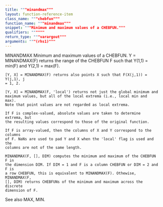 ```yaml
---
title: """minandmax"""
layout: function-reference-item
class_name: """chebfun"""
function_name: """minandmax"""
snippet: """Minimum and maximum values of a CHEBFUN."""
qualifiers: """"""
return_type: """varargout"""
arguments: """(rhs1)"""
---
```


 MINANDMAX   Minimum and maximum values of a CHEBFUN.
    Y = MINANDMAX(F) returns the range of the CHEBFUN F such that Y(1,1) =
    min(F) and Y(2,1) = max(F).
 
    [Y, X] = MINANDMAX(F) returns also points X such that F(X(j,1)) = Y(j,1), j
    = 1, 2.
 
    [Y, X] = MINANDMAX(F, 'local') returns not just the global minimum and
    maximum values, but all of the local extrema (i.e., local min and max).
    Note that point values are not regarded as local extrema.
 
    If F is complex-valued, absolute values are taken to determine extrema, but
    the resulting values correspond to those of the original function.
    
    If F is array-valued, then the columns of X and Y correspond to the columns
    of F. NaNs are used to pad Y and X when the 'local' flag is used and the
    columns are not of the same length.
 
    MINANDMAX(F, [], DIM) computes the minimum and maximum of the CHEBFUN F in
    the dimension DIM. If DIM = 1 and F is a column CHEBFUN or DIM = 2 and F is
    a row CHEBFUN, this is equivalent to MINANDMAX(F). Othewise, MINANDMAX(F,
    [], DIM) returns CHEBFUNs of the minimum and maximum across the discrete
    dimension of F.
 
  See also MAX, MIN.
